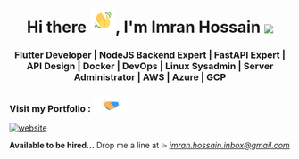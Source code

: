 <h1 align="center">
  Hi there <a href="#"><img src="https://raw.githubusercontent.com/imranhossain001/imranhossain001/main/.github/images/hand_wave.gif" width="45px" height="45px"/></a>, I'm Imran Hossain
  <img align="center" src="https://readme-typing-svg.herokuapp.com?font=Fira+Code&pause=1000&random=false&color=%2338C2FF&size=35&center=true&vCenter=true&height=60&width=900&lines=Flutter+ReactJS+SolidJS+FrontEnd+Expert;NodeJS+NextJS+FastAPI+Django+BackEnd+Expert;RESTApi+GraphQL+API+Development;Java+Dart+JavaScript+Python+Cpp;AppWrite+Strapi+Directus"></img>
</h1>

<h3 align="center">Flutter Developer | NodeJS Backend Expert | FastAPI Expert | API Design | Docker | DevOps | Linux Sysadmin | Server Administrator | AWS | Azure | GCP</h3>

###  Visit my Portfolio : <a href="#"><img src="https://raw.githubusercontent.com/imranhossain001/imranhossain001/main/.github/images/handshake.gif" height="30px"></a>

[![website](https://img.shields.io/website?label=imranhossain001.github.io&style=for-the-badge&url=https%3A%2F%2Fimranhossain001.github.io)](https://imranhossain001.github.io)



**Available to be hired...** Drop me a line at ⌲  *[imran.hossain.inbox@gmail.com](mailto:imran.hossain.inbox@gmail.com)*

